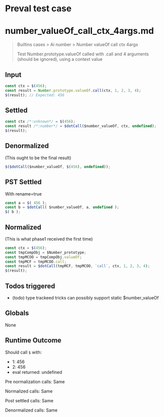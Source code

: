 # Preval test case

# number_valueOf_call_ctx_4args.md

> Builtins cases > Ai number > Number valueOf call ctx 4args
>
> Test Number.prototype.valueOf called with .call and 4 arguments (should be ignored), using a context value

## Input

`````js filename=intro
const ctx = $(456);
const result = Number.prototype.valueOf.call(ctx, 1, 2, 3, 4);
$(result); // Expected: 456
`````


## Settled


`````js filename=intro
const ctx /*:unknown*/ = $(456);
const result /*:number*/ = $dotCall($number_valueOf, ctx, undefined);
$(result);
`````


## Denormalized
(This ought to be the final result)

`````js filename=intro
$($dotCall($number_valueOf, $(456), undefined));
`````


## PST Settled
With rename=true

`````js filename=intro
const a = $( 456 );
const b = $dotCall( $number_valueOf, a, undefined );
$( b );
`````


## Normalized
(This is what phase1 received the first time)

`````js filename=intro
const ctx = $(456);
const tmpCompObj = $Number_prototype;
const tmpMCOO = tmpCompObj.valueOf;
const tmpMCF = tmpMCOO.call;
const result = $dotCall(tmpMCF, tmpMCOO, `call`, ctx, 1, 2, 3, 4);
$(result);
`````


## Todos triggered


- (todo) type trackeed tricks can possibly support static $number_valueOf


## Globals


None


## Runtime Outcome


Should call `$` with:
 - 1: 456
 - 2: 456
 - eval returned: undefined

Pre normalization calls: Same

Normalized calls: Same

Post settled calls: Same

Denormalized calls: Same
